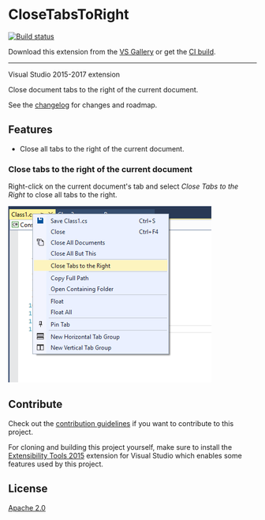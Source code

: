# CloseTabsToRight

[![Build status](https://ci.appveyor.com/api/projects/status/631dk731mhovcpbp?svg=true)](https://ci.appveyor.com/project/billpratt/closetabstoright)

<!-- Update the VS Gallery link after you upload the VSIX-->
Download this extension from the [VS Gallery](https://visualstudiogallery.msdn.microsoft.com/0da1748d-6967-445f-b61b-7c447f3f4107)
or get the [CI build](http://vsixgallery.com/extension/ee6375e5-ed09-4fba-a897-895813190958/).

---------------------------------------

Visual Studio 2015-2017 extension

Close document tabs to the right of the current document.

See the [changelog](CHANGELOG.md) for changes and roadmap.

## Features

- Close all tabs to the right of the current document.

### Close tabs to the right of the current document
Right-click on the current document's tab and select *Close Tabs to the Right* to close all tabs to the right.

![Context Menu](art/context-menu.png)


## Contribute
Check out the [contribution guidelines](CONTRIBUTING.md)
if you want to contribute to this project.

For cloning and building this project yourself, make sure
to install the
[Extensibility Tools 2015](https://visualstudiogallery.msdn.microsoft.com/ab39a092-1343-46e2-b0f1-6a3f91155aa6)
extension for Visual Studio which enables some features
used by this project.

## License
[Apache 2.0](LICENSE)